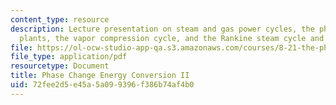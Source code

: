 ```yaml
---
content_type: resource
description: Lecture presentation on steam and gas power cycles, the physics of power
  plants, the vapor compression cycle, and the Rankine steam cycle and steam turbines.
file: https://ol-ocw-studio-app-qa.s3.amazonaws.com/courses/8-21-the-physics-of-energy-fall-2009/72fee2d5e45a5a099396f386b74af4b0_MIT8_21s09_lec12.pdf
file_type: application/pdf
resourcetype: Document
title: Phase Change Energy Conversion II
uid: 72fee2d5-e45a-5a09-9396-f386b74af4b0
---
```

